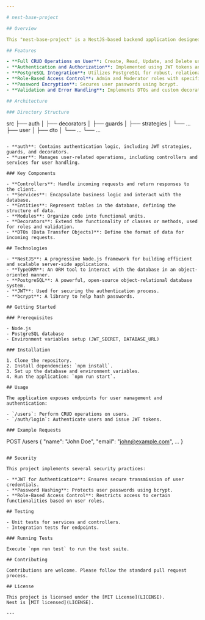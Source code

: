 ```yaml
---

# nest-base-project

## Overview

This "nest-base-project" is a NestJS-based backend application designed to demonstrate robust API development practices. Leveraging the powerful features of NestJS, this project showcases a fully functional user management system with authentication, role-based access control, and CRUD operations on user data.

## Features

- **Full CRUD Operations on User**: Create, Read, Update, and Delete user entities.
- **Authentication and Authorization**: Implemented using JWT tokens and role-based access control.
- **PostgreSQL Integration**: Utilizes PostgreSQL for robust, relational data management.
- **Role-Based Access Control**: Admin and Moderator roles with specific permissions.
- **Password Encryption**: Secures user passwords using bcrypt.
- **Validation and Error Handling**: Implements DTOs and custom decorators for input validation and structured error responses.

## Architecture

### Directory Structure

```
src
├── auth
│   ├── decorators
│   ├── guards
│   ├── strategies
│   └── ...
├── user
│   ├── dto
│   └── ...
└── ...
```

- **auth**: Contains authentication logic, including JWT strategies, guards, and decorators.
- **user**: Manages user-related operations, including controllers and services for user handling.

### Key Components

- **Controllers**: Handle incoming requests and return responses to the client.
- **Services**: Encapsulate business logic and interact with the database.
- **Entities**: Represent tables in the database, defining the structure of data.
- **Modules**: Organize code into functional units.
- **Decorators**: Extend the functionality of classes or methods, used for roles and validation.
- **DTOs (Data Transfer Objects)**: Define the format of data for incoming requests.

## Technologies

- **NestJS**: A progressive Node.js framework for building efficient and scalable server-side applications.
- **TypeORM**: An ORM tool to interact with the database in an object-oriented manner.
- **PostgreSQL**: A powerful, open-source object-relational database system.
- **JWT**: Used for securing the authentication process.
- **bcrypt**: A library to help hash passwords.

## Getting Started

### Prerequisites

- Node.js
- PostgreSQL database
- Environment variables setup (JWT_SECRET, DATABASE_URL)

### Installation

1. Clone the repository.
2. Install dependencies: `npm install`.
3. Set up the database and environment variables.
4. Run the application: `npm run start`.

## Usage

The application exposes endpoints for user management and authentication:

- `/users`: Perform CRUD operations on users.
- `/auth/login`: Authenticate users and issue JWT tokens.

### Example Requests

```
POST /users
{
  "name": "John Doe",
  "email": "john@example.com",
  ...
}
```

## Security

This project implements several security practices:

- **JWT for Authentication**: Ensures secure transmission of user credentials.
- **Password Hashing**: Protects user passwords using bcrypt.
- **Role-Based Access Control**: Restricts access to certain functionalities based on user roles.

## Testing

- Unit tests for services and controllers.
- Integration tests for endpoints.

### Running Tests

Execute `npm run test` to run the test suite.

## Contributing

Contributions are welcome. Please follow the standard pull request process.

## License

This project is licensed under the [MIT License](LICENSE).
Nest is [MIT licensed](LICENSE).

---
```



